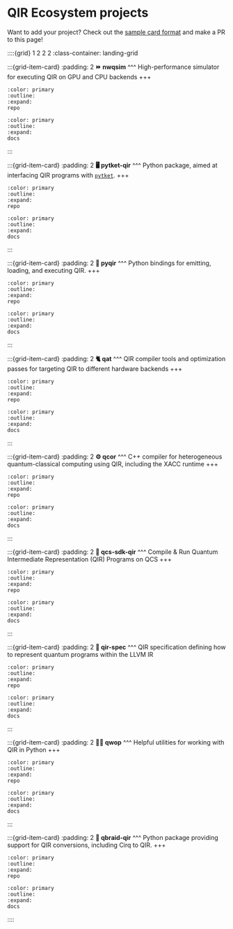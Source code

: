# QIR Ecosystem projects

Want to add your project? Check out the [sample card format](https://github.com/qir-alliance/qir-book/blob/main/qir-book/project-gallery.md?plain=1#L148) and make a PR to this page!

::::{grid} 1 2 2 2
:class-container: landing-grid

:::{grid-item-card}
:padding: 2
**⏩ nwqsim**
^^^
High-performance simulator for executing QIR on GPU and CPU backends
+++
```{button-link} https://github.com/qir-alliance/nwqsim
:color: primary
:outline:
:expand:
repo
```
```{button-link} https://github.com/qir-alliance/nwqsim#nwqsim-northwest-quantum-circuit-simulation-environment
:color: primary
:outline:
:expand:
docs
```
:::

:::{grid-item-card}
:padding: 2
**🖥️ pytket-qir**
^^^
Python package, aimed at interfacing QIR programs with [`pytket`](https://cqcl.github.io/tket/pytket/api/index.html).
+++
```{button-link} https://github.com/CQCL/pytket-qir
:color: primary
:outline:
:expand:
repo
```
```{button-link} https://github.com/CQCL/pytket-qir
:color: primary
:outline:
:expand:
docs
```
:::

:::{grid-item-card}
:padding: 2
**🐍 pyqir**
^^^
Python bindings for emitting, loading, and executing QIR.
+++
```{button-link} https://github.com/qir-alliance/pyqir
:color: primary
:outline:
:expand:
repo
```
```{button-link} https://qir-alliance.github.io/pyqir/
:color: primary
:outline:
:expand:
docs
```
:::

:::{grid-item-card}
:padding: 2
**🐈 qat**
^^^
QIR compiler tools and optimization passes for targeting QIR to different hardware backends
+++
```{button-link} https://github.com/qir-alliance/qat
:color: primary
:outline:
:expand:
repo
```
```{button-link} https://qir-alliance.github.io/qat/
:color: primary
:outline:
:expand:
docs
```
:::


:::{grid-item-card}
:padding: 2
**⚙️ qcor**
^^^
C++ compiler for heterogeneous quantum-classical computing using QIR, including the XACC runtime
+++
```{button-link} https://github.com/qir-alliance/qcor
:color: primary
:outline:
:expand:
repo
```
```{button-link} https://aide-qc.github.io/deploy/lang_spec/
:color: primary
:outline:
:expand:
docs
```
:::

:::{grid-item-card}
:padding: 2
**🌲 qcs-sdk-qir**
^^^
Compile & Run Quantum Intermediate Representation (QIR) Programs on QCS
+++
```{button-link} https://github.com/rigetti/qcs-sdk-qir
:color: primary
:outline:
:expand:
repo
```
```{button-link} https://github.com/rigetti/qcs-sdk-qir#qcs-qir-sdk
:color: primary
:outline:
:expand:
docs
```
:::

:::{grid-item-card}
:padding: 2
**📃 qir-spec**
^^^
QIR specification defining how to represent quantum programs within the LLVM IR
```{button-link} https://github.com/qir-alliance/qir-spec
:color: primary
:outline:
:expand:
repo
```
```{button-link} https://github.com/qir-alliance/qir-spec/tree/main/specification#quantum-intermediate-representation-qir
:color: primary
:outline:
:expand:
docs
```
:::

:::{grid-item-card}
:padding: 2
**🏃‍♀️ qwop**
^^^
Helpful utilities for working with QIR in Python
+++
```{button-link} https://github.com/crazy4pi314/qwop
:color: primary
:outline:
:expand:
repo
```
```{button-link} https://github.com/crazy4pi314/qwop#qwop--tools-to-help-you-get-running-with-qir-in-python
:color: primary
:outline:
:expand:
docs
```
:::

:::{grid-item-card}
:padding: 2
**🐣 qbraid-qir**
^^^
Python package providing support for QIR conversions, including Cirq to QIR.
+++
```{button-link} https://github.com/qBraid/qbraid-qir
:color: primary
:outline:
:expand:
repo
```
```{button-link} https://docs.qbraid.com/projects/qir/en/latest/
:color: primary
:outline:
:expand:
docs
```

::::
<!-- 
:::{grid-item-card}
:padding: 2
**Project Name**
^^^
Short description of project
+++
```{button-link} https://www.example.com
:color: primary
:outline:
:expand:
repo
```
```{button-link} https://www.example.com
:color: primary
:outline:
:expand:
docs
```
-->